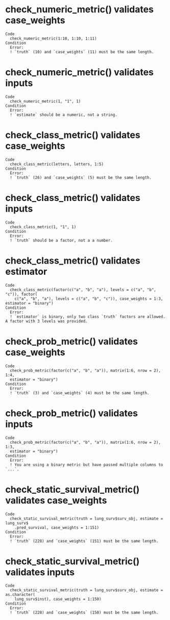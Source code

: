 # check_numeric_metric() validates case_weights

    Code
      check_numeric_metric(1:10, 1:10, 1:11)
    Condition
      Error:
      ! `truth` (10) and `case_weights` (11) must be the same length.

# check_numeric_metric() validates inputs

    Code
      check_numeric_metric(1, "1", 1)
    Condition
      Error:
      ! `estimate` should be a numeric, not a string.

# check_class_metric() validates case_weights

    Code
      check_class_metric(letters, letters, 1:5)
    Condition
      Error:
      ! `truth` (26) and `case_weights` (5) must be the same length.

# check_class_metric() validates inputs

    Code
      check_class_metric(1, "1", 1)
    Condition
      Error:
      ! `truth` should be a factor, not a a number.

# check_class_metric() validates estimator

    Code
      check_class_metric(factor(c("a", "b", "a"), levels = c("a", "b", "c")), factor(
        c("a", "b", "a"), levels = c("a", "b", "c")), case_weights = 1:3, estimator = "binary")
    Condition
      Error:
      ! `estimator` is binary, only two class `truth` factors are allowed. A factor with 3 levels was provided.

# check_prob_metric() validates case_weights

    Code
      check_prob_metric(factor(c("a", "b", "a")), matrix(1:6, nrow = 2), 1:4,
      estimator = "binary")
    Condition
      Error:
      ! `truth` (3) and `case_weights` (4) must be the same length.

# check_prob_metric() validates inputs

    Code
      check_prob_metric(factor(c("a", "b", "a")), matrix(1:6, nrow = 2), 1:3,
      estimator = "binary")
    Condition
      Error:
      ! You are using a binary metric but have passed multiple columns to `...`.

# check_static_survival_metric() validates case_weights

    Code
      check_static_survival_metric(truth = lung_surv$surv_obj, estimate = lung_surv$
        .pred_survival, case_weights = 1:151)
    Condition
      Error:
      ! `truth` (228) and `case_weights` (151) must be the same length.

# check_static_survival_metric() validates inputs

    Code
      check_static_survival_metric(truth = lung_surv$surv_obj, estimate = as.character(
        lung_surv$inst), case_weights = 1:150)
    Condition
      Error:
      ! `truth` (228) and `case_weights` (150) must be the same length.

